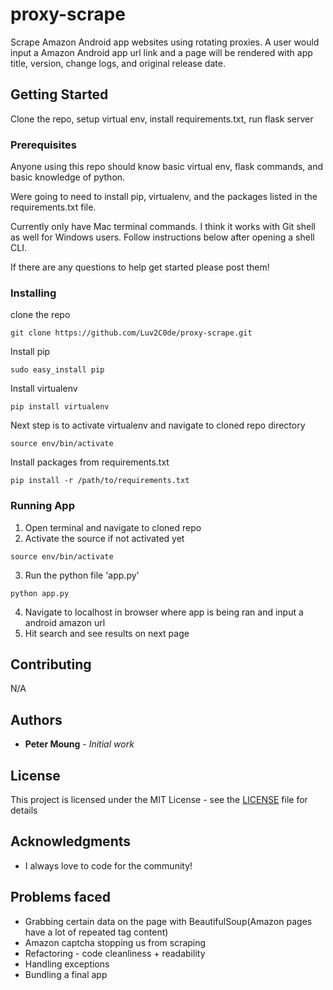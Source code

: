 # proxy-scrape

Scrape Amazon Android app websites using rotating proxies. A user would input a Amazon Android app url link and a page will be rendered with app title, version, change logs, and original release date.

## Getting Started

Clone the repo, setup virtual env, install requirements.txt, run flask server

### Prerequisites

Anyone using this repo should know basic virtual env, flask commands, and basic knowledge of python.

Were going to need to install pip, virtualenv, and the packages listed in the requirements.txt file. 

Currently only have Mac terminal commands. I think it works with Git shell as well for Windows users.
Follow instructions below after opening a shell CLI.

If there are any questions to help get started please post them!

### Installing
clone the repo 
```
git clone https://github.com/Luv2C0de/proxy-scrape.git
```

Install pip

```
sudo easy_install pip
```
Install virtualenv

```
pip install virtualenv
```

Next step is to activate virtualenv and navigate to cloned repo directory

```
source env/bin/activate
```

Install packages from requirements.txt

```
pip install -r /path/to/requirements.txt
```

### Running App
1. Open terminal and navigate to cloned repo
2. Activate the source if not activated yet
```
source env/bin/activate
```
3. Run the python file 'app.py'
```
python app.py
```
4. Navigate to localhost in browser where app is being ran and input a android amazon url
5. Hit search and see results on next page


## Contributing

N/A

## Authors

* **Peter Moung** - *Initial work* 

## License

This project is licensed under the MIT License - see the [LICENSE](https://github.com/Luv2C0de/second-chances-hackathon-2018/blob/master/LICENSE) file for details

## Acknowledgments

* I always love to code for the community!

## Problems faced

* Grabbing certain data on the page with BeautifulSoup(Amazon pages have a lot of repeated tag content)
* Amazon captcha stopping us from scraping
* Refactoring - code cleanliness + readability
* Handling exceptions
* Bundling a final app
